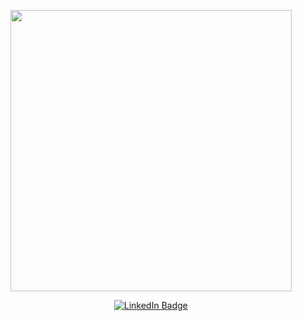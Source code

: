 
<p align="center"><img src="https://media0.giphy.com/media/v1.Y2lkPTc5MGI3NjExYTU1Mzk3MThlYmViZmM4OTVmYzkwNWJlZWRmODRiMzMzZmNhNTRmMCZjdD1n/l41lQpaXZo7GGWD0k/giphy.gif" width="450"/></p>

<p align="center">
<a href="https://www.linkedin.com/in/nuchaiwongthon"><img src="https://img.shields.io/badge/LinkedIn-blue?style=for-the-badge&logo=linkedin&logoColor=white" alt="LinkedIn Badge"></a>

<!-- ### Hi there 👋
[![Top Langs](https://github-readme-stats.vercel.app/api/top-langs/?username=nuza555xx)](https://github.com/anuraghazra/github-readme-stats)
![Nuza555xx's GitHub stats](https://github-readme-stats.vercel.app/api?username=nuza555xx&show_icons=true&bg_color=00000000)
 -->

